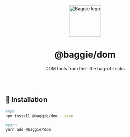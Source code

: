 <div align="center">
  <img alt="Baggie logo" src="https://github.com/larsmunkholm/baggie/raw/master/graphics/baggie.svg" height="100" />
</div>

<div align="center">
  <h1>@baggie/dom</h1>
  <p>DOM tools from the little bag-of-tricks</p>
  <br>
  <br>
</div>

## 🚀 Installation
```bash
#npm
npm install @baggie/dom --save

#yarn
yarn add @baggie/dom
```
